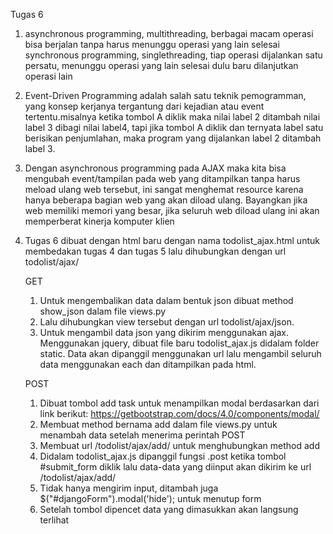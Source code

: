 Tugas 6

1.  asynchronous programming, multithreading, berbagai macam operasi bisa berjalan tanpa harus menunggu operasi yang lain selesai
    synchronous programming, singlethreading, tiap operasi dijalankan satu persatu, menunggu operasi yang lain selesai dulu baru dilanjutkan operasi lain
<!-- https://www.mendix.com/blog/asynchronous-vs-synchronous-programming/ -->

2.  Event-Driven Programming adalah salah satu teknik pemogramman, yang konsep kerjanya tergantung dari kejadian atau event tertentu.misalnya ketika tombol A diklik maka nilai label 2 ditambah nilai label 3 dibagi nilai label4, tapi jika tombol A diklik dan ternyata label satu berisikan penjumlahan, maka program yang dijalankan label 2 ditambah label 3. 
<!-- https://osf.io/3s8tw/download#:~:text=Event%2DDriven%20programming%20juga%20bisa,berupa%20pesan%20dari%20program%20lainnya. -->

3.  Dengan asynchronous programming pada AJAX maka kita bisa mengubah event/tampilan pada web yang ditampilkan tanpa harus meload ulang web tersebut, ini sangat menghemat resource karena hanya beberapa bagian web yang akan diload ulang. Bayangkan jika web memiliki memori yang besar, jika seluruh web diload ulang ini akan memperberat kinerja komputer klien

4.  Tugas 6 dibuat dengan html baru dengan nama todolist_ajax.html untuk membedakan tugas 4 dan tugas 5 lalu dihubungkan dengan url todolist/ajax/

    GET
    1.  Untuk mengembalikan data dalam bentuk json dibuat method show_json dalam file views.py
    2.  Lalu dihubungkan view tersebut dengan url todolist/ajax/json. 
    3.  Untuk mengambil data json yang dikirim menggunakan ajax. Menggunakan jquery, dibuat file baru todolist_ajax.js didalam folder static. Data akan dipanggil menggunakan url lalu mengambil seluruh data menggunakan each dan ditampilkan pada html.

    POST
    1.  Dibuat tombol add task untuk menampilkan modal berdasarkan dari link berikut: https://getbootstrap.com/docs/4.0/components/modal/
    2.  Membuat method bernama add dalam file views.py untuk menambah data setelah menerima perintah POST
    3.  Membuat url /todolist/ajax/add/ untuk menghubungkan method add
    4.  Didalam todolist_ajax.js dipanggil fungsi .post ketika tombol #submit_form diklik lalu data-data yang diinput akan dikirim ke url /todolist/ajax/add/ 
    5.  Tidak hanya mengirim input, ditambah juga $("#djangoForm").modal('hide'); untuk menutup form
    6.  Setelah tombol dipencet data yang dimasukkan akan langsung terlihat